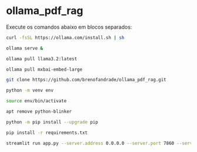 # ollama_pdf_rag
Execute os comandos abaixo em blocos separados:

```bash
curl -fsSL https://ollama.com/install.sh | sh
```

```bash
ollama serve &
```

```bash
ollama pull llama3.2:latest
```

```bash
ollama pull mxbai-embed-large
```

```bash
git clone https://github.com/brenofandrade/ollama_pdf_rag.git
```

```bash
python -m venv env
```

```bash
source env/bin/activate
```

```bash
apt remove python-blinker
```

```bash
python -m pip install --upgrade pip
```

```bash
pip install -r requirements.txt
```

```bash
streamlit run app.py --server.address 0.0.0.0 --server.port 7860 --server.enableCORS false --server.headless true --server.enableWebsocketCompression false
```
